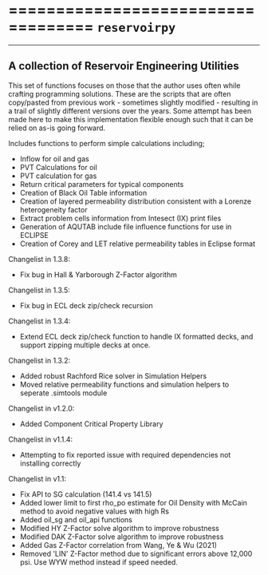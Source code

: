 ===================================
``reservoirpy``
===================================

-----------------------------
A collection of Reservoir Engineering Utilities
-----------------------------

This set of functions focuses on those that the author uses often while crafting programming solutions. 
These are the scripts that are often copy/pasted from previous work - sometimes slightly modified - resulting in a trail of slightly different versions over the years. Some attempt has been made here to make this implementation flexible enough such that it can be relied on as-is going forward.

Includes functions to perform simple calculations including;

- Inflow for oil and gas
- PVT Calculations for oil
- PVT calculation for gas
- Return critical parameters for typical components
- Creation of Black Oil Table information
- Creation of layered permeability distribution consistent with a Lorenze heterogeneity factor
- Extract problem cells information from Intesect (IX) print files
- Generation of AQUTAB include file influence functions for use in ECLIPSE
- Creation of Corey and LET relative permeability tables in Eclipse format

Changelist in 1.3.8:

- Fix bug in Hall & Yarborough Z-Factor algorithm

Changelist in 1.3.5:

- Fix bug in ECL deck zip/check recursion


Changelist in 1.3.4:

- Extend ECL deck zip/check function to handle IX formatted decks, and support zipping multiple decks at once.


Changelist in 1.3.2:

- Added robust Rachford Rice solver in Simulation Helpers
- Moved relative permeability functions and simulation helpers to seperate .simtools module


Changelist in v1.2.0:

- Added Component Critical Property Library


Changelist in v1.1.4:

- Attempting to fix reported issue with required dependencies not installing correctly


Changelist in v1.1:

- Fix API to SG calculation (141.4 vs 141.5)
- Added lower limit to first rho_po estimate for Oil Density with McCain method to avoid negative values with high Rs
- Added oil_sg and oil_api functions
- Modified HY Z-Factor solve algorithm to improve robustness
- Modified DAK Z-Factor solve algorithm to improve robustness
- Added Gas Z-Factor correlation from Wang, Ye & Wu (2021)
- Removed 'LIN' Z-Factor method due to significant errors above 12,000 psi. Use WYW method instead if speed needed.